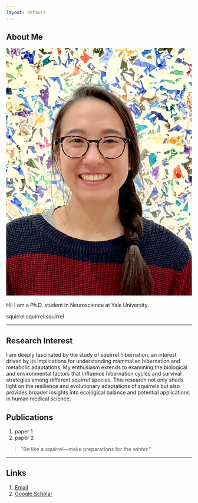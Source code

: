 ```yaml
---
layout: default
---
```


## About Me

<img class="profile-picture" src="headshot.jpeg">

Hi! I am a Ph.D. student in Neuroscience at Yale University.

squirrel squirrel squirrel

---

## Research Interest

I am deeply fascinated by the study of squirrel hibernation, an interest driven by its implications for understanding mammalian hibernation and metabolic adaptations. My enthusiasm extends to examining the biological and environmental factors that influence hibernation cycles and survival strategies among different squirrel species. This research not only sheds light on the resilience and evolutionary adaptations of squirrels but also provides broader insights into ecological balance and potential applications in human medical science.

## Publications

1. paper 1
2. paper 2




> "Be like a squirrel—make preparations for the winter."

---

## Links

1. [Email]()
2. [Google Scholar]()